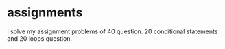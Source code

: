 # assignments
i solve my assignment problems of 40 question. 20 conditional statements and 20 loops question.
